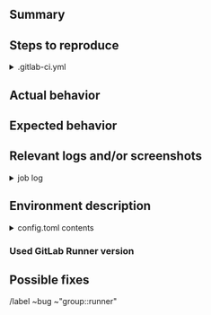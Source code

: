 ## Summary

<!--
Briefly summarize the bug
-->

## Steps to reproduce

<!--
What do you need to do to reproduce the bug? Please include job definitions or git repository structure if relevant
-->

<!--
Please add the definition of the job from `.gitlab-ci.yml` that is failing
inside of the code blocks (```) below.
-->
<details>
<summary> .gitlab-ci.yml </summary>

```yml
Add the job definition that is failing here
```
</details>

## Actual behavior

<!--
What actually happens
-->

## Expected behavior

<!--
What you should see instead
-->

## Relevant logs and/or screenshots

<!--
Paste the job logs inside of the code blocks (```) below so it would be
easier to read.
-->

<details>
<summary> job log </summary>

```sh
Add the job log
```
</details>

## Environment description

<!--
Are you using shared Runners on GitLab.com? Or is it a custom installation?
Which executors are used? Please also provide the versions of related tools
like `docker info` if you are using the Docker executor.
-->

<!--
Please add the contents of `config.toml` inside of the code blocks (```)
below, remember to remove any secret tokens!
-->
<details>
<summary> config.toml contents </summary>

```toml
Add your configuration here
```
</details>

### Used GitLab Runner version

<!--
Please run and paste the output of `gitlab-runner --version`. If you are using
a Runner where you don't have access to, please paste at least the first lines
the from build log, like:

```
Running with gitlab-ci-multi-runner 1.4.2 (bcc1794)
Using Docker executor with image golang:1.8 ...
```
-->

## Possible fixes

<!--
(If you can, link to the line of code that might be responsible for the problem)
--->

/label ~bug ~"group::runner"
